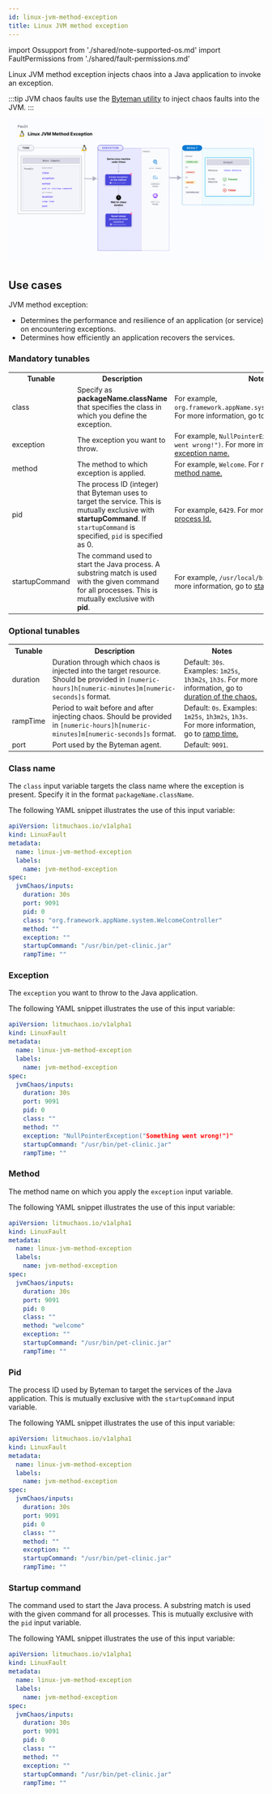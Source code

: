```yaml
---
id: linux-jvm-method-exception
title: Linux JVM method exception
---
```


import Ossupport from './shared/note-supported-os.md'
import FaultPermissions from './shared/fault-permissions.md'

Linux JVM method exception injects chaos into a Java application to invoke an exception.

:::tip
JVM chaos faults use the [Byteman utility](https://byteman.jboss.org/) to inject chaos faults into the JVM.
:::

![Linux JVM method exception](./static/images/linux-jvm-method-exception.png)

## Use cases
JVM method exception:
- Determines the performance and resilience of an application (or service) on encountering exceptions.
- Determines how efficiently an application recovers the services.

<Ossupport />

<FaultPermissions />

### Mandatory tunables
<table>
  <tr>
    <th> Tunable </th>
    <th> Description </th>
    <th> Notes </th>
  </tr>
  <tr>
    <td> class </td>
    <td> Specify as <b>packageName.className</b> that specifies the class in which you define the exception. </td>
    <td> For example, <code>org.framework.appName.system.WelcomeController</code>. For more information, go to <a href= "#class-name">class name.</a></td>
  </tr>
  <tr>
    <td> exception </td>
    <td> The exception you want to throw. </td>
    <td> For example, <code>NullPointerException("Something went wrong!")</code>. For more information, go to <a href= "#exception">exception name.</a></td>
  </tr>
  <tr>
    <td> method </td>
    <td> The method to which exception is applied. </td>
    <td> For example, <code>Welcome</code>. For more information, go to <a href= "#method ">method name.</a></td>
  </tr>
  <tr>
    <td> pid </td>
    <td> The process ID (integer) that Byteman uses to target the service. This is mutually exclusive with <b>startupCommand</b>. If <code>startupCommand</code> is specified, <code>pid</code> is specified as 0.</td>
    <td> For example, <code>6429</code>. For more information, go to <a href= "#pid ">process Id.</a></td>
  </tr>
  <tr>
    <td> startupCommand </td>
    <td> The command used to start the Java process. A substring match is used with the given command for all processes. This is mutually exclusive with <b>pid</b>.</td>
    <td> For example, <code>/usr/local/bin/pet-clinic.jar</code>. For more information, go to <a href= "#startup-command">startup command.</a></td>
  </tr>
</table>

### Optional tunables
<table>
  <tr>
    <th> Tunable </th>
    <th> Description </th>
    <th> Notes </th>
  </tr>
  <tr>
    <td> duration </td>
    <td> Duration through which chaos is injected into the target resource. Should be provided in <code>[numeric-hours]h[numeric-minutes]m[numeric-seconds]s</code> format. </td>
    <td> Default: <code>30s</code>. Examples: <code>1m25s</code>, <code>1h3m2s</code>, <code>1h3s</code>. For more information, go to <a href="/docs/chaos-engineering/chaos-faults/common-tunables-for-all-faults/#duration-of-the-chaos"> duration of the chaos.</a></td>
  </tr>
  <tr>
    <td> rampTime </td>
    <td> Period to wait before and after injecting chaos. Should be provided in <code>[numeric-hours]h[numeric-minutes]m[numeric-seconds]s</code> format. </td>
    <td> Default: <code>0s</code>. Examples: <code>1m25s</code>, <code>1h3m2s</code>, <code>1h3s</code>. For more information, go to <a href= "/docs/chaos-engineering/chaos-faults/common-tunables-for-all-faults#ramp-time">ramp time.</a></td>
  </tr>
  <tr>
    <td> port </td>
    <td> Port used by the Byteman agent. </td>
    <td> Default: <code>9091</code>. </td>
  </tr>
</table>

### Class name

The `class` input variable targets the class name where the exception is present. Specify it in the format `packageName.className`.

The following YAML snippet illustrates the use of this input variable:

[embedmd]:# (./static/manifests/linux-jvm-method-exception/class-name.yaml yaml)
```yaml
apiVersion: litmuchaos.io/v1alpha1
kind: LinuxFault
metadata:
  name: linux-jvm-method-exception
  labels:
    name: jvm-method-exception
spec:
  jvmChaos/inputs:
    duration: 30s
    port: 9091
    pid: 0
    class: "org.framework.appName.system.WelcomeController"
    method: ""
    exception: ""
    startupCommand: "/usr/bin/pet-clinic.jar"
    rampTime: ""
```

### Exception

The `exception` you want to throw to the Java application.

The following YAML snippet illustrates the use of this input variable:

[embedmd]:# (./static/manifests/linux-jvm-method-exception/exception.yaml yaml)
```yaml
apiVersion: litmuchaos.io/v1alpha1
kind: LinuxFault
metadata:
  name: linux-jvm-method-exception
  labels:
    name: jvm-method-exception
spec:
  jvmChaos/inputs:
    duration: 30s
    port: 9091
    pid: 0
    class: ""
    method: ""
    exception: "NullPointerException("Something went wrong!")"
    startupCommand: "/usr/bin/pet-clinic.jar"
    rampTime: ""
```

### Method

The method name on which you apply the `exception` input variable.

The following YAML snippet illustrates the use of this input variable:

[embedmd]:# (./static/manifests/linux-jvm-method-exception/method.yaml yaml)
```yaml
apiVersion: litmuchaos.io/v1alpha1
kind: LinuxFault
metadata:
  name: linux-jvm-method-exception
  labels:
    name: jvm-method-exception
spec:
  jvmChaos/inputs:
    duration: 30s
    port: 9091
    pid: 0
    class: ""
    method: "welcome"
    exception: ""
    startupCommand: "/usr/bin/pet-clinic.jar"
    rampTime: ""
```

### Pid

The process ID used by Byteman to target the services of the Java application. This is mutually exclusive with the `startupCommand` input variable.

The following YAML snippet illustrates the use of this input variable:

[embedmd]:# (./static/manifests/linux-jvm-method-exception/pid.yaml yaml)
```yaml
apiVersion: litmuchaos.io/v1alpha1
kind: LinuxFault
metadata:
  name: linux-jvm-method-exception
  labels:
    name: jvm-method-exception
spec:
  jvmChaos/inputs:
    duration: 30s
    port: 9091
    pid: 0
    class: ""
    method: ""
    exception: ""
    startupCommand: "/usr/bin/pet-clinic.jar"
    rampTime: ""
```

### Startup command

The command used to start the Java process. A substring match is used with the given command for all processes. This is mutually exclusive with the `pid` input variable.

The following YAML snippet illustrates the use of this input variable:

[embedmd]:# (./static/manifests/linux-jvm-method-exception/startup-command.yaml yaml)
```yaml
apiVersion: litmuchaos.io/v1alpha1
kind: LinuxFault
metadata:
  name: linux-jvm-method-exception
  labels:
    name: jvm-method-exception
spec:
  jvmChaos/inputs:
    duration: 30s
    port: 9091
    pid: 0
    class: ""
    method: ""
    exception: ""
    startupCommand: "/usr/bin/pet-clinic.jar"
    rampTime: ""
```
